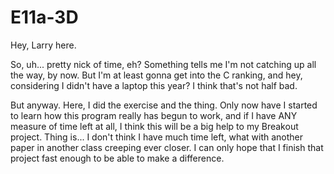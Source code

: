 # E11a-3D

Hey, Larry here.

So, uh... pretty nick of time, eh?
Something tells me I'm not catching up all the way, by now.  But I'm at least gonna get into the C ranking, and hey, considering I didn't have a laptop this year?  I think that's not half bad.

But anyway.  Here, I did the exercise and the thing.  Only now have I started to learn how this program really has begun to work, and if I have ANY measure of time left at all, I think this will be a big help to my Breakout project.  Thing is... I don't think I have much time left, what with another paper in another class creeping ever closer.  I can only hope that I finish that project fast enough to be able to make a difference.